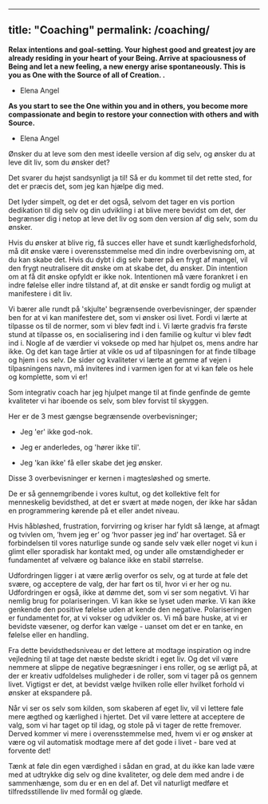 
---
title: "Coaching"
permalink: /coaching/
---



**Relax intentions and goal-setting. Your highest good and greatest joy are already residing in your heart of your Being. Arrive at spaciousness of Being and let a new feeling, a new energy arise spontaneously. This is you as One with the Source of all of Creation. .**

 - Elena Angel
 
 **As you start to see the One within you and in others, you become more compassionate and begin to restore your connection with others and with Source.**
 
  - Elena Angel
 
 Ønsker du at leve som den mest ideelle version af dig selv, og ønsker du at leve dit liv, som du ønsker det?
 
 Det svarer du højst sandsynligt ja til! Så er du kommet til det rette sted, for det er præcis det, som jeg kan hjælpe dig med.
 
 Det lyder simpelt, og det er det også, selvom det tager en vis portion dedikation til dig selv og din udvikling i at blive mere bevidst om det, der begrænser dig i netop at leve det liv og som den version af dig selv, som du ønsker. 

 Hvis du ønsker at blive rig, få succes eller have et sundt kærlighedsforhold, må dit ønske være i overensstemmelse med din indre overbevisning om, at du kan skabe det. Hvis du dybt i dig selv bærer på en frygt af mangel, vil den frygt neutralisere dit ønske om at skabe det, du ønsker. Din intention om at få dit ønske opfyldt er ikke nok. Intentionen må være forankret i en indre følelse eller indre tilstand af, at dit ønske er sandt fordig og muligt at manifestere i dit liv.

 Vi bærer alle rundt på 'skjulte' begrænsende overbevisninger, der spænder ben for at vi kan manifestere det, som vi ønsker osi livet. Fordi vi lærte at tilpasse os til de normer, som vi blev født ind i. Vi lærte gradvis fra første stund at tilpasse os, en socialisering ind i den familie og kultur vi blev født ind i. Nogle af de værdier vi voksede op med har hjulpet os, mens andre har ikke. Og det kan tage årtier at vikle os ud af tilpasningen for at finde tilbage og hjem i os selv. De sider og kvaliteter vi lærte at gemme af vejen i tilpasningens navn, må inviteres ind i varmen igen for at vi kan føle os hele og komplette, som vi er!

 Som integrativ coach har jeg hjulpet mange til at finde genfinde de gemte kvaliteter vi har iboende os selv, som blev forvist til skyggen. 

 Her er de 3 mest gængse begrænsende overbevisninger;

- Jeg 'er' ikke god-nok.

- Jeg er anderledes, og 'hører ikke til'.

- Jeg 'kan ikke' få eller skabe det jeg ønsker.

Disse 3 overbevisninger er kernen i magtesløshed og smerte.

De er så gennemgribende i vores kultut, og det kollektive felt for menneskelig bevidsthed, at det er svært at møde nogen, der ikke har sådan en programmering kørende på et eller andet niveau.

Hvis håbløshed, frustration, forvirring og kriser har fyldt så længe, at afmagt og tvivlen om, ‘hvem jeg er’ og ‘hvor passer jeg ind’ har overtaget. Så er forbindelsen til vores naturlige sunde og sande selv væk eller noget vi kun i glimt eller sporadisk har kontakt med, og under alle omstændigheder er fundamentet af velvære og balance ikke en stabil størrelse.

Udfordringen ligger i at være ærlig overfor os selv, og at turde at føle det svære, og acceptere de valg, der har ført os til, hvor vi er her og nu. Udfordringen er også, ikke at dømme det, som vi ser som negativt. Vi har nemlig brug for polariseringen. Vi kan ikke se lyset uden mørke. Vi kan ikke genkende den positive følelse uden at kende den negative. Polariseringen er fundamentet for, at vi vokser og udvikler os. Vi må bare huske, at vi er bevidste væsener, og derfor kan vælge - uanset om det er en tanke, en følelse eller en handling.

Fra dette bevidsthedsniveau er det lettere at modtage inspiration og indre vejledning til at tage det næste bedste skridt i eget liv. Og det vil være nemmere at slippe de negative begræsninger i ens roller, og se ærligt på, at der er kreativ udfoldelses muligheder i de roller, som vi tager på os gennem livet. Vigtigst er det, at bevidst vælge hvilken rolle eller hvilket forhold vi ønsker at ekspandere på.

Når vi ser os selv som kilden, som skaberen af eget liv, vil vi lettere føle mere ægthed og kærlighed i hjertet. Det vil være lettere at acceptere de valg, som vi har taget op til idag, og stole på vi tager de rette fremover. Derved kommer vi mere i overensstemmelse med, hvem vi er og ønsker at være og vil automatisk modtage mere af det gode i livet - bare ved at forvente det!

Tænk at føle din egen værdighed i sådan en grad, at du ikke kan lade være med at udtrykke dig selv og dine kvaliteter, og dele dem med andre i de sammenhænge, som du er en en del af. Det vil naturligt medføre et tilfredsstillende liv med formål og glæde.




